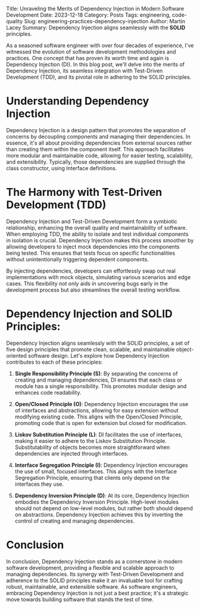 Title: Unraveling the Merits of Dependency Injection in Modern Software Development
Date: 2023-12-18
Category: Posts 
Tags: engineering, code-quality
Slug: engineering-practices-dependency-injection
Author: Martin Lacey
Summary: Dependency Injection aligns seamlessly with the **SOLID** principles.

As a seasoned software engineer with over four decades of experience, I've witnessed the evolution of software development methodologies and practices. One concept that has proven its worth time and again is Dependency Injection (DI). In this blog post, we'll delve into the merits of Dependency Injection, its seamless integration with Test-Driven Development (TDD), and its pivotal role in adhering to the SOLID principles.

# Understanding Dependency Injection

Dependency Injection is a design pattern that promotes the separation of concerns by decoupling components and managing their dependencies. In essence, it's all about providing dependencies from external sources rather than creating them within the component itself. This approach facilitates more modular and maintainable code, allowing for easier testing, scalability, and extensibility.  Typically, those dependencies are supplied through the class constructor, using Interface definitions.

# The Harmony with Test-Driven Development (TDD)

Dependency Injection and Test-Driven Development form a symbiotic relationship, enhancing the overall quality and maintainability of software. When employing TDD, the ability to isolate and test individual components in isolation is crucial. Dependency Injection makes this process smoother by allowing developers to inject mock dependencies into the components being tested. This ensures that tests focus on specific functionalities without unintentionally triggering dependent components.

By injecting dependencies, developers can effortlessly swap out real implementations with mock objects, simulating various scenarios and edge cases. This flexibility not only aids in uncovering bugs early in the development process but also streamlines the overall testing workflow.

# Dependency Injection and SOLID Principles:

Dependency Injection aligns seamlessly with the SOLID principles, a set of five design principles that promote clean, scalable, and maintainable object-oriented software design. Let's explore how Dependency Injection contributes to each of these principles:

1. **Single Responsibility Principle (S)**: By separating the concerns of creating and managing dependencies, DI ensures that each class or module has a single responsibility. This promotes modular design and enhances code readability.

2. **Open/Closed Principle (O)**: Dependency Injection encourages the use of interfaces and abstractions, allowing for easy extension without modifying existing code. This aligns with the Open/Closed Principle, promoting code that is open for extension but closed for modification.

3. **Liskov Substitution Principle (L)**: DI facilitates the use of interfaces, making it easier to adhere to the Liskov Substitution Principle. Substitutability of objects becomes more straightforward when dependencies are injected through interfaces.

4. **Interface Segregation Principle (I)**: Dependency Injection encourages the use of small, focused interfaces. This aligns with the Interface Segregation Principle, ensuring that clients only depend on the interfaces they use.

5. **Dependency Inversion Principle (D)**: At its core, Dependency Injection embodies the Dependency Inversion Principle. High-level modules should not depend on low-level modules, but rather both should depend on abstractions. Dependency Injection achieves this by inverting the control of creating and managing dependencies.

# Conclusion

In conclusion, Dependency Injection stands as a cornerstone in modern software development, providing a flexible and scalable approach to managing dependencies. Its synergy with Test-Driven Development and adherence to the SOLID principles make it an invaluable tool for crafting robust, maintainable, and extensible software. As software engineers, embracing Dependency Injection is not just a best practice; it's a strategic move towards building software that stands the test of time.

